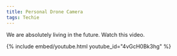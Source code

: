 ```yaml
---
title: Personal Drone Camera
tags: Techie
---
```


We are absolutely living in the future. Watch this video.

{% include embed/youtube.html youtube_id="4vGcH0Bk3hg" %}